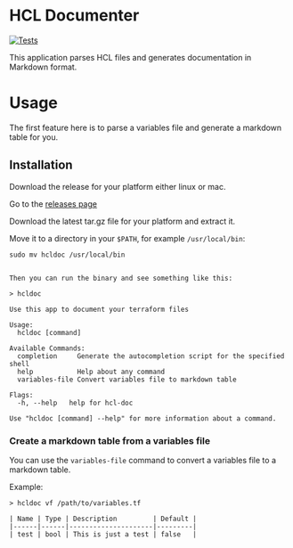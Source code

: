 # HCL Documenter

[![Tests](https://github.com/LarsNieuwenhuizen/hcl-documenter-go/actions/workflows/test.yml/badge.svg)](https://github.com/LarsNieuwenhuizen/hcl-documenter-go/actions/workflows/test.yml)

This application parses HCL files and generates documentation in Markdown format.

# Usage

The first feature here is to parse a variables file and generate a markdown table for you.

## Installation

Download the release for your platform either linux or mac.

Go to the [releases page](https://github.com/LarsNieuwenhuizen/hcl-documenter-go/releases)

Download the latest tar.gz file for your platform and extract it.

Move it to a directory in your `$PATH`, for example `/usr/local/bin`:

```shell
sudo mv hcldoc /usr/local/bin
```

```shell

Then you can run the binary and see something like this:

> hcldoc

Use this app to document your terraform files

Usage:
  hcldoc [command]

Available Commands:
  completion     Generate the autocompletion script for the specified shell
  help           Help about any command
  variables-file Convert variables file to markdown table

Flags:
  -h, --help   help for hcl-doc

Use "hcldoc [command] --help" for more information about a command.
```

### Create a markdown table from a variables file

You can use the `variables-file` command to convert a variables file to a markdown table.

Example:

```shell
> hcldoc vf /path/to/variables.tf

| Name | Type | Description         | Default |
|------|------|---------------------|---------|
| test | bool | This is just a test | false   |
```